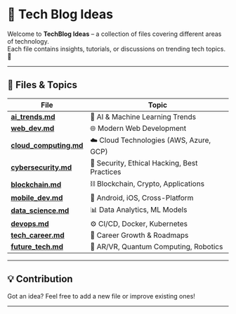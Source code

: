 # 📂 Tech Blog Ideas  

Welcome to **TechBlog Ideas** – a collection of files covering different areas of technology.  
Each file contains insights, tutorials, or discussions on trending tech topics. 🚀  

---

## 📌 Files & Topics  

| File | Topic |
|------|-------|
| [**ai_trends.md**](ai_trends.md) | 🧠 AI & Machine Learning Trends |
| [**web_dev.md**](web_dev.md) | 🌐 Modern Web Development |
| [**cloud_computing.md**](cloud_computing.md) | ☁️ Cloud Technologies (AWS, Azure, GCP) |
| [**cybersecurity.md**](cybersecurity.md) | 🔐 Security, Ethical Hacking, Best Practices |
| [**blockchain.md**](blockchain.md) | ⛓️ Blockchain, Crypto, Applications |
| [**mobile_dev.md**](mobile_dev.md) | 📱 Android, iOS, Cross-Platform |
| [**data_science.md**](data_science.md) | 📊 Data Analytics, ML Models |
| [**devops.md**](devops.md) | ⚙️ CI/CD, Docker, Kubernetes |
| [**tech_career.md**](tech_career.md) | 💼 Career Growth & Roadmaps |
| [**future_tech.md**](future_tech.md) | 🚀 AR/VR, Quantum Computing, Robotics |

---

## 💡 Contribution  
Got an idea? Feel free to add a new file or improve existing ones!  

---

